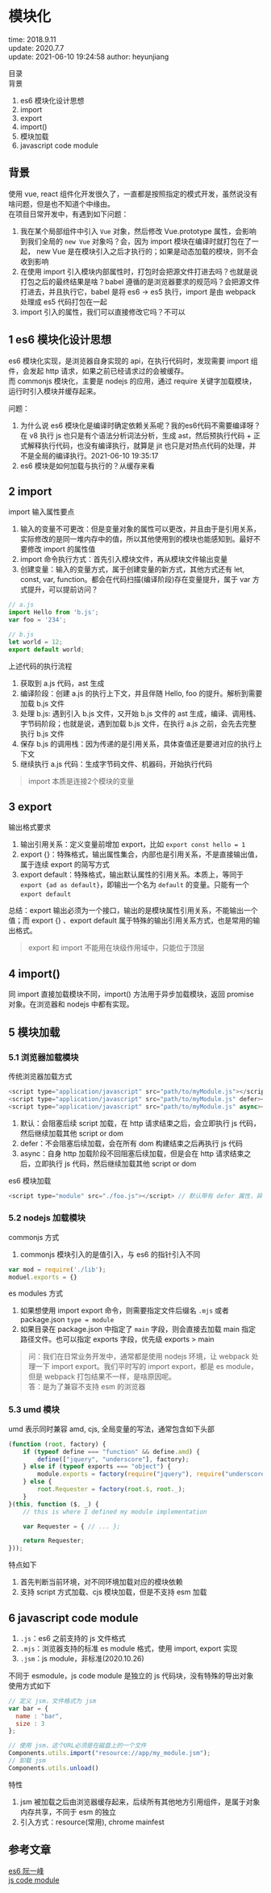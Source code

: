 # 模块化

time: 2018.9.11  
update: 2020.7.7  
update: 2021-06-10 19:24:58
author: heyunjiang

目录  
背景  
1. es6 模块化设计思想
2. import
3. export
4. import()
5. 模块加载
6. javascript code module

## 背景

使用 vue, react 组件化开发很久了，一直都是按照指定的模式开发，虽然说没有啥问题，但是也不知道个中缘由。  
在项目日常开发中，有遇到如下问题：  
1. 我在某个局部组件中引入 `Vue` 对象，然后修改 Vue.prototype 属性，会影响到我们全局的 `new Vue` 对象吗？会，因为 import 模块在编译时就打包在了一起， new Vue 是在模块引入之后才执行的；如果是动态加载的模块，则不会收到影响
2. 在使用 import 引入模块内部属性时，打包时会把源文件打进去吗？也就是说打包之后的最终结果是啥？babel 遵循的是浏览器要求的规范吗？会把源文件打进去，并且执行它，babel 是将 es6 -> es5 执行，import 是由 webpack 处理成 es5 代码打包在一起
3. import 引入的属性，我们可以直接修改它吗？不可以

## 1 es6 模块化设计思想

es6 模块化实现，是浏览器自身实现的 api，在执行代码时，发现需要 import 组件，会发起 http 请求，如果之前已经请求过的会被缓存。  
而 commonjs 模块化，主要是 nodejs 的应用，通过 require 关键字加载模块，运行时引入模块并缓存起来。

问题：
1. 为什么说 es6 模块化是编译时确定依赖关系呢？我的es6代码不需要编译呀？在 v8 执行 js 也只是有个语法分析词法分析，生成 ast，然后预执行代码 + 正式解释执行代码，也没有编译执行，就算是 jit 也只是对热点代码的处理，并不是全局的编译执行。2021-06-10 19:35:17
2. es6 模块是如何加载与执行的？从缓存来看

## 2 import 

import 输入属性要点  
1. 输入的变量不可更改：但是变量对象的属性可以更改，并且由于是引用关系，实际修改的是同一堆内存中的值，所以其他使用到的模块也能感知到。最好不要修改 import 的属性值
2. import 命令执行方式：首先引入模块文件，再从模块文件输出变量
3. 创建变量：输入的变量方式，属于创建变量的新方式，其他方式还有 let, const, var, function。都会在代码扫描(编译阶段)存在变量提升，属于 var 方式提升，可以提前访问？

```javascript
// a.js
import Hello from 'b.js';
var foo = '234';

// b.js
let world = 12;
export default world;
```

上述代码的执行流程

1. 获取到 a.js 代码，ast 生成
2. 编译阶段：创建 a.js 的执行上下文，并且伴随 Hello, foo 的提升。解析到需要加载 b.js 文件
3. 处理 b.js: 遇到引入 b.js 文件，又开始 b.js 文件的 ast 生成，编译、调用栈、字节码阶段；也就是说，遇到加载 b.js 文件，在执行 a.js 之前，会先去完整执行 b.js 文件
4. 保存 b.js 的调用栈：因为传递的是引用关系，具体查值还是要进对应的执行上下文
5. 继续执行 a.js 代码：生成字节码文件、机器码，开始执行代码

> import 本质是连接2个模块的变量

## 3 export

输出格式要求  
1. 输出引用关系：定义变量前增加 export，比如 `export const hello = 1`
2. export {}：特殊格式，输出属性集合，内部也是引用关系，不是直接输出值，属于连续 export 的简写方式
3. export default：特殊格式，输出默认属性的引用关系。本质上，等同于 `export {ad as default}`，即输出一个名为 `default` 的变量。只能有一个 `export default`

总结：export 输出必须为一个接口，输出的是模块属性引用关系，不能输出一个值；而 export {} 、export default 属于特殊的输出引用关系方式，也是常用的输出格式。

> export 和 import 不能用在块级作用域中，只能位于顶层

## 4 import()

同 import 直接加载模块不同，import() 方法用于异步加载模块，返回 promise 对象。在浏览器和 nodejs 中都有实现。

## 5 模块加载

### 5.1 浏览器加载模块

传统浏览器加载方式 

``` javascript
<script type="application/javascript" src="path/to/myModule.js"></script>
<script type="application/javascript" src="path/to/myModule.js" defer></script> // 页面渲染完再按顺序执行
<script type="application/javascript" src="path/to/myModule.js" async></script> // 加载完就执行，暂停渲染
```

1. 默认：会阻塞后续 script 加载，在 http 请求结束之后，会立即执行 js 代码，然后继续加载其他 script or dom
2. defer：不会阻塞后续加载，会在所有 dom 构建结束之后再执行 js 代码
3. async：自身 http 加载阶段不回阻塞后续加载，但是会在 http 请求结束之后，立即执行 js 代码，然后继续加载其他 script or dom

es6 模块加载

```javascript
<script type="module" src="./foo.js"></script> // 默认带有 defer 属性，异步加载，不需要再设置 defer 属性
```

### 5.2 nodejs 加载模块

commonjs 方式

1. commonjs 模块引入的是值引入，与 es6 的指针引入不同

```javascript
var mod = require('./lib');
moduel.exports = {}
```

es modules 方式  
1. 如果想使用 import export 命令，则需要指定文件后缀名 `.mjs` 或者 package.json `type = module`
2. 如果目录在 package.json 中指定了 `main` 字段，则会直接去加载 main 指定路径文件。也可以指定 exports 字段，优先级 exports > main

> 问：我们在日常业务开发中，通常都是使用 nodejs 环境，让 webpack 处理一下 import export。我们平时写的 import export，都是 es module，但是 webpack 打包结果不一样，是啥原因呢。  
> 答：是为了兼容不支持 esm 的浏览器

### 5.3 umd 模块

umd 表示同时兼容 amd, cjs, 全局变量的写法，通常包含如下头部  
```javascript
(function (root, factory) {
    if (typeof define === "function" && define.amd) {
        define(["jquery", "underscore"], factory);
    } else if (typeof exports === "object") {
        module.exports = factory(require("jquery"), require("underscore"));
    } else {
        root.Requester = factory(root.$, root._);
    }
}(this, function ($, _) {
    // this is where I defined my module implementation

    var Requester = { // ... };

    return Requester;
}));
```

特点如下  
1. 首先判断当前环境，对不同环境加载对应的模块依赖
2. 支持 script 方式加载、cjs 模块加载，但是不支持 esm 加载

## 6 javascript code module

1. `.js`：es6 之前支持的 js 文件格式
2. `.mjs`：浏览器支持的标准 es module 格式，使用 import, export 实现
3. `.jsm`：js module，非标准(2020.10.26)

不同于 esmodule，js code module 是独立的 js 代码块，没有特殊的导出对象  
使用方式如下  
```javascript
// 定义 jsm，文件格式为 jsm
var bar = {
  name : "bar",
  size : 3
};
```

```javascript
// 使用 jsm，这个URL必须是在磁盘上的一个文件
Components.utils.import("resource://app/my_module.jsm");
// 卸载 jsm
Components.utils.unload()
```

特性  
1. jsm 被加载之后由浏览器缓存起来，后续所有其他地方引用组件，是属于对象内存共享，不同于 esm 的独立
2. 引入方式：resource(常用), chrome mainfest

## 参考文章

[es6 阮一峰](https://es6.ruanyifeng.com/#docs/module)  
[js code module](https://developer.mozilla.org/zh-CN/docs/Web/JavaScript/Guide/Modules)
